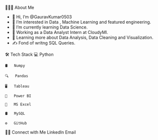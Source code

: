 👨🏻‍💻  About Me
- 👋 Hi, I’m @GauravKumar0503
- 👀 I’m interested in Data , Machine Learning and featured engineering.
- 🌱 I’m currently learning Data Science.
- 💼   Working as a Data Analyst Intern at CloudyMl.
- 🌱   Learning more about Data Analysis, Data Cleaning and Visualization.
- ✍️   Fond of writng SQL Queries.

🛠  Tech Stack
    💻   Python

    🛢   Numpy

    🔍   Pandas

    🖥   Tableau

    📱   Power BI

    🔧   MS Excel

    🛢   MySQL

    ⚙️   GitHub

🤝🏻  Connect with Me 
LinkedIn Email

<!---
GauravKumar0503/GauravKumar0503 is a ✨ special ✨ repository because its `README.md` (this file) appears on your GitHub profile.
You can click the Preview link to take a look at your changes.
--->
